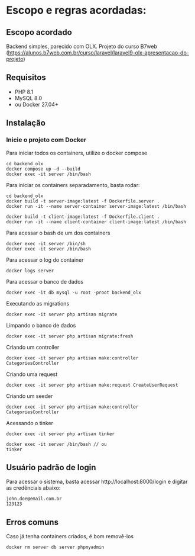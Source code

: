 # Escopo e regras acordadas:

## Escopo acordado

Backend simples, parecido com OLX.
Projeto do curso B7web (https://alunos.b7web.com.br/curso/laravel/laravel9-olx-apresentacao-do-projeto)

## Requisitos

- PHP 8.1
- MySQL 8.0
- ou Docker 27.04+


## Instalação

### Inicie o projeto com Docker
Para iniciar todos os containers, utilize o docker compose
```
cd backend_olx
docker compose up -d --build
docker exec -it server /bin/bash
```
Para iniciar os containers separadamento, basta rodar:
```
cd backend_olx
docker build -t server-image:latest -f Dockerfile.server .
docker run -it --name server-container server-image:latest /bin/bash

docker build -t client-image:latest -f Dockerfile.client .
docker run -it --name client-container client-image:latest /bin/bash
```

Para acessar o bash de um dos containers
```
docker exec -it server /bin/sh
docker exec -it server /bin/bash
```
Para acessar o log do container
```
docker logs server
```
Para acessar o banco de dados
```
docker exec -it db mysql -u root -proot backend_olx
```
Executando as migrations
```
docker exec -it server php artisan migrate
```
Limpando o banco de dados
```
docker exec -it server php artisan migrate:fresh
```
Criando um controller
```
docker exec -it server php artisan make:controller CategoriesController
```
Criando uma request
```
docker exec -it server php artisan make:request CreateUserRequest
```
Criando um seeder
```
docker exec -it server php artisan make:controller CategoriesController
```
Acessando o tinker
```
docker exec -it server php artisan tinker

docker exec -it server /bin/bash // ou
tinker
```
## Usuário padrão de login
Para acessar o sistema, basta acessar http://localhost:8000/login e digitar as credênciais abaixo:
```
john.doe@email.com.br
123123
```
## Erros comuns 

Caso já tenha containers criados, é bom removê-los
```
docker rm server db server phpmyadmin
```

